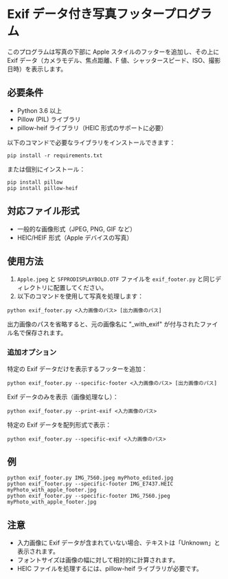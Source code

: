# Exif データ付き写真フッタープログラム

このプログラムは写真の下部に Apple スタイルのフッターを追加し、その上に Exif データ（カメラモデル、焦点距離、F 値、シャッタースピード、ISO、撮影日時）を表示します。

## 必要条件

- Python 3.6 以上
- Pillow (PIL) ライブラリ
- pillow-heif ライブラリ（HEIC 形式のサポートに必要）

以下のコマンドで必要なライブラリをインストールできます：

```
pip install -r requirements.txt
```

または個別にインストール：

```
pip install pillow
pip install pillow-heif
```

## 対応ファイル形式

- 一般的な画像形式（JPEG, PNG, GIF など）
- HEIC/HEIF 形式（Apple デバイスの写真）

## 使用方法

1. `Apple.jpeg` と `SFPRODISPLAYBOLD.OTF` ファイルを `exif_footer.py` と同じディレクトリに配置してください。
2. 以下のコマンドを使用して写真を処理します：

```
python exif_footer.py <入力画像のパス> [出力画像のパス]
```

出力画像のパスを省略すると、元の画像名に "\_with_exif" が付与されたファイル名で保存されます。

### 追加オプション

特定の Exif データだけを表示するフッターを追加：

```
python exif_footer.py --specific-footer <入力画像のパス> [出力画像のパス]
```

Exif データのみを表示（画像処理なし）：

```
python exif_footer.py --print-exif <入力画像のパス>
```

特定の Exif データを配列形式で表示：

```
python exif_footer.py --specific-exif <入力画像のパス>
```

## 例

```
python exif_footer.py IMG_7560.jpeg myPhoto_edited.jpg
python exif_footer.py --specific-footer IMG_E7437.HEIC myPhoto_with_apple_footer.jpg
python exif_footer.py --specific-footer IMG_7560.jpeg myPhoto_with_apple_footer.jpg
```

## 注意

- 入力画像に Exif データが含まれていない場合、テキストは「Unknown」と表示されます。
- フォントサイズは画像の幅に対して相対的に計算されます。
- HEIC ファイルを処理するには、pillow-heif ライブラリが必要です。

```

```
